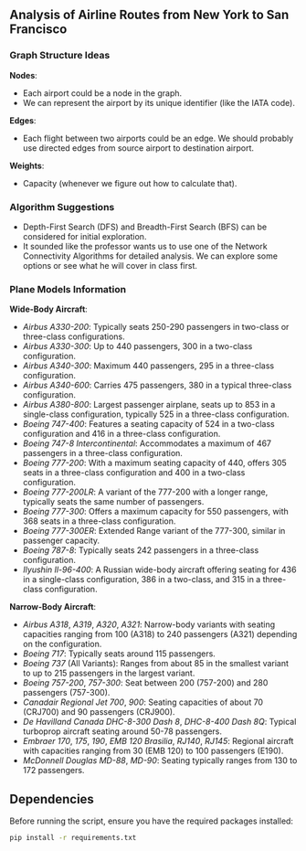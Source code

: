 ## Analysis of Airline Routes from New York to San Francisco

### Graph Structure Ideas

**Nodes**:
- Each airport could be a node in the graph.
- We can represent the airport by its unique identifier (like the IATA code).

**Edges**: 
- Each flight between two airports could be an edge. We should probably use directed edges from source airport to destination airport.

**Weights**:
- Capacity (whenever we figure out how to calculate that).

### Algorithm Suggestions

- Depth-First Search (DFS) and Breadth-First Search (BFS) can be considered for initial exploration.
- It sounded like the professor wants us to use one of the Network Connectivity Algorithms for detailed analysis. We can explore some options or see what he will cover in class first.

### Plane Models Information

**Wide-Body Aircraft**:
- *Airbus A330-200*: Typically seats 250-290 passengers in two-class or three-class configurations.
- *Airbus A330-300*: Up to 440 passengers, 300 in a two-class configuration.
- *Airbus A340-300*: Maximum 440 passengers, 295 in a three-class configuration.
- *Airbus A340-600*: Carries 475 passengers, 380 in a typical three-class configuration.
- *Airbus A380-800*: Largest passenger airplane, seats up to 853 in a single-class configuration, typically 525 in a three-class configuration.
- *Boeing 747-400*: Features a seating capacity of 524 in a two-class configuration and 416 in a three-class configuration.
- *Boeing 747-8 Intercontinental*: Accommodates a maximum of 467 passengers in a three-class configuration.
- *Boeing 777-200*: With a maximum seating capacity of 440, offers 305 seats in a three-class configuration and 400 in a two-class configuration.
- *Boeing 777-200LR*: A variant of the 777-200 with a longer range, typically seats the same number of passengers.
- *Boeing 777-300*: Offers a maximum capacity for 550 passengers, with 368 seats in a three-class configuration.
- *Boeing 777-300ER*: Extended Range variant of the 777-300, similar in passenger capacity.
- *Boeing 787-8*: Typically seats 242 passengers in a three-class configuration.
- *Ilyushin Il-96-400*: A Russian wide-body aircraft offering seating for 436 in a single-class configuration, 386 in a two-class, and 315 in a three-class configuration.

**Narrow-Body Aircraft**:
- *Airbus A318*, *A319*, *A320*, *A321*: Narrow-body variants with seating capacities ranging from 100 (A318) to 240 passengers (A321) depending on the configuration.
- *Boeing 717*: Typically seats around 115 passengers.
- *Boeing 737* (All Variants): Ranges from about 85 in the smallest variant to up to 215 passengers in the largest variant.
- *Boeing 757-200*, *757-300*: Seat between 200 (757-200) and 280 passengers (757-300).
- *Canadair Regional Jet 700*, *900*: Seating capacities of about 70 (CRJ700) and 90 passengers (CRJ900).
- *De Havilland Canada DHC-8-300 Dash 8*, *DHC-8-400 Dash 8Q*: Typical turboprop aircraft seating around 50-78 passengers.
- *Embraer 170*, *175*, *190*, *EMB 120 Brasilia*, *RJ140*, *RJ145*: Regional aircraft with capacities ranging from 30 (EMB 120) to 100 passengers (E190).
- *McDonnell Douglas MD-88*, *MD-90*: Seating typically ranges from 130 to 172 passengers.

## Dependencies

Before running the script, ensure you have the required packages installed:
```bash
pip install -r requirements.txt
```